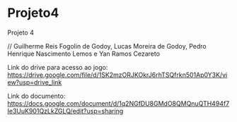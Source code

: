 # Projeto4
Projeto 4

// Guilherme Reis Fogolin de Godoy, Lucas Moreira de Godoy, Pedro Henrique Nascimento Lemos e Yan Ramos Cezareto

Link do drive para acesso ao jogo: <https://drive.google.com/file/d/1SK2mzORJKOkrJ6rhTSQfrkn501Ap0Y3K/view?usp=drive_link>

Link do documento: <https://docs.google.com/document/d/1q2NGfDU8GMdO8QMQnuQTH494f7Ie3UuK901QzLkZGLQ/edit?usp=sharing>



